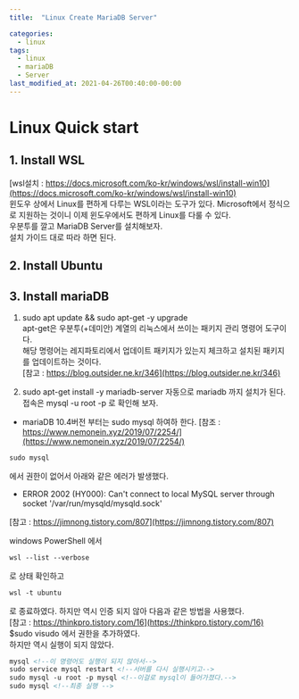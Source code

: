 ```yaml
---
title:  "Linux Create MariaDB Server"

categories:
  - linux
tags:
  - linux
  - mariaDB
  - Server
last_modified_at: 2021-04-26T00:40:00-00:00
---
```


# Linux Quick start

## 1. Install WSL 
[wsl설치 : https://docs.microsoft.com/ko-kr/windows/wsl/install-win10](https://docs.microsoft.com/ko-kr/windows/wsl/install-win10)   
윈도우 상에서 Linux를 편하게 다루는 WSL이라는 도구가 있다. Microsoft에서 정식으로 지원하는 것이니 이제 윈도우에서도 편하게 Linux를 다룰 수 있다.   
우분투를 깔고 MariaDB Server를 설치해보자.   
설치 가이드 대로 따라 하면 된다.

## 2. Install Ubuntu


## 3. Install mariaDB
1. sudo apt update && sudo apt-get -y upgrade   
apt-get은 우분투(+데미안) 계열의 리눅스에서 쓰이는 패키지 관리 명령어 도구이다.   
해당 명령어는 레지파토리에서 업데이트 패키지가 있는지 체크하고 설치된 패키지를 업데이트하는 것이다.   
[참고 : https://blog.outsider.ne.kr/346](https://blog.outsider.ne.kr/346)   
   
2. sudo apt-get install -y mariadb-server
자동으로 mariadb 까지 설치가 된다.   
접속은 mysql -u root -p 로 확인해 보자.   
* mariaDB 10.4버전 부터는 sudo mysql 하여하 한다.
[참조 : https://www.nemonein.xyz/2019/07/2254/](https://www.nemonein.xyz/2019/07/2254/)   
  
```xml
sudo mysql
```
에서 권한이 없어서 아래와 같은 에러가 발생했다.   
* ERROR 2002 (HY000): Can't connect to local MySQL server through socket '/var/run/mysqld/mysqld.sock'   

[참고 : https://jimnong.tistory.com/807](https://jimnong.tistory.com/807)   
  
windows PowerShell 에서
```xml
wsl --list --verbose
```
로 상태 확인하고
```xml
wsl -t ubuntu
```
로 종료하였다. 하지만 역시 인증 되지 않아 다음과 같은 방법을 사용했다.   
[참고 : https://thinkpro.tistory.com/16](https://thinkpro.tistory.com/16)   
$sudo visudo 에서 권한을 추가하였다.   
하지만 역시 실행이 되지 않았다.   

```xml
mysql <!--이 명령어도 실행이 되지 않아서-->
sudo service mysql restart <!--서버를 다시 실행시키고-->    
sudo mysql -u root -p mysql <!--이걸로 mysql이 들어가졌다.-->
sudo mysql <!--최종 실행 -->
```


